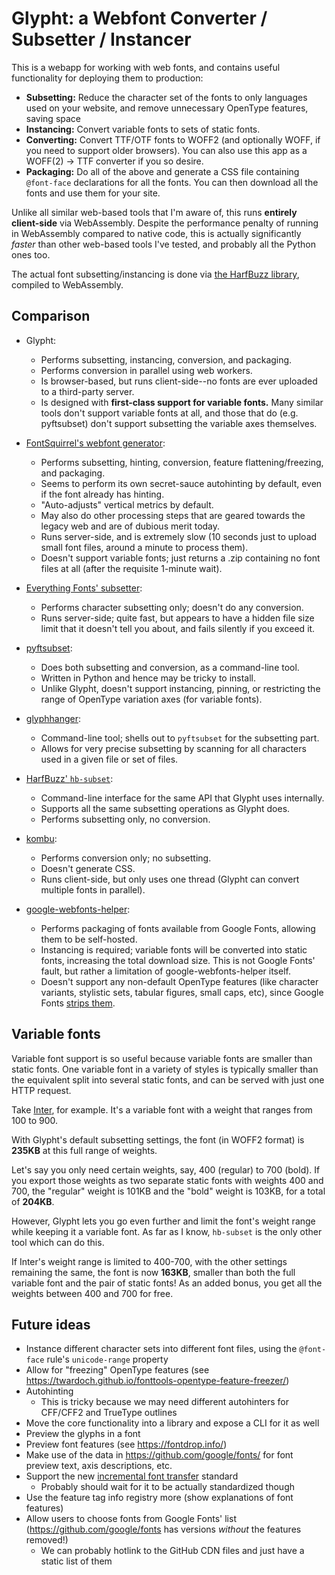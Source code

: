 # Glypht: a Webfont Converter / Subsetter / Instancer

This is a webapp for working with web fonts, and contains useful functionality for deploying them to production:

- **Subsetting:** Reduce the character set of the fonts to only languages used on your website, and remove unnecessary OpenType features, saving space
- **Instancing:** Convert variable fonts to sets of static fonts.
- **Converting:** Convert TTF/OTF fonts to WOFF2 (and optionally WOFF, if you need to support older browsers). You can also use this app as a WOFF(2) -> TTF converter if you so desire.
- **Packaging:** Do all of the above and generate a CSS file containing `@font-face` declarations for all the fonts. You can then download all the fonts and use them for your site.

Unlike all similar web-based tools that I'm aware of, this runs **entirely client-side** via WebAssembly. Despite the performance penalty of running in WebAssembly compared to native code, this is actually significantly *faster* than other web-based tools I've tested, and probably all the Python ones too.

The actual font subsetting/instancing is done via [the HarfBuzz library](https://harfbuzz.github.io), compiled to WebAssembly.

## Comparison

- Glypht:
  - Performs subsetting, instancing, conversion, and packaging.
  - Performs conversion in parallel using web workers.
  - Is browser-based, but runs client-side--no fonts are ever uploaded to a third-party server.
  - Is designed with **first-class support for variable fonts.** Many similar tools don't support variable fonts at all, and those that do (e.g. pyftsubset) don't support subsetting the variable axes themselves.

- [FontSquirrel's webfont generator](https://www.fontsquirrel.com/tools/webfont-generator):
  - Performs subsetting, hinting, conversion, feature flattening/freezing, and packaging.
  - Seems to perform its own secret-sauce autohinting by default, even if the font already has hinting.
  - "Auto-adjusts" vertical metrics by default.
  - May also do other processing steps that are geared towards the legacy web and are of dubious merit today.
  - Runs server-side, and is extremely slow (10 seconds just to upload small font files, around a minute to process them).
  - Doesn't support variable fonts; just returns a .zip containing no font files at all (after the requisite 1-minute wait).

- [Everything Fonts' subsetter](https://everythingfonts.com/subsetter):
  - Performs character subsetting only; doesn't do any conversion.
  - Runs server-side; quite fast, but appears to have a hidden file size limit that it doesn't tell you about, and fails silently if you exceed it.

- [pyftsubset](https://fonttools.readthedocs.io/en/latest/subset/index.html):
  - Does both subsetting and conversion, as a command-line tool.
  - Written in Python and hence may be tricky to install.
  - Unlike Glypht, doesn't support instancing, pinning, or restricting the range of OpenType variation axes (for variable fonts).

- [glyphhanger](https://github.com/zachleat/glyphhanger):
  - Command-line tool; shells out to `pyftsubset` for the subsetting part.
  - Allows for very precise subsetting by scanning for all characters used in a given file or set of files.

- [HarfBuzz' `hb-subset`](https://harfbuzz.github.io/utilities.html#utilities-command-line-hbsubset):
  - Command-line interface for the same API that Glypht uses internally.
  - Supports all the same subsetting operations as Glypht does.
  - Performs subsetting only, no conversion.

- [kombu](https://kombu.kanejaku.org/):
  - Performs conversion only; no subsetting.
  - Doesn't generate CSS.
  - Runs client-side, but only uses one thread (Glypht can convert multiple fonts in parallel).

- [google-webfonts-helper](https://gwfh.mranftl.com/):
  - Performs packaging of fonts available from Google Fonts, allowing them to be self-hosted.
  - Instancing is required; variable fonts will be converted into static fonts, increasing the total download size. This is not Google Fonts' fault, but rather a limitation of google-webfonts-helper itself.
  - Doesn't support any non-default OpenType features (like character variants, stylistic sets, tabular figures, small caps, etc), since Google Fonts [strips them](https://github.com/google/fonts/issues/1335).

## Variable fonts

Variable font support is so useful because variable fonts are smaller than static fonts. One variable font in a variety of styles is typically smaller than the equivalent split into several static fonts, and can be served with just one HTTP request.

Take [Inter](https://rsms.me/inter/), for example. It's a variable font with a weight that ranges from 100 to 900.

With Glypht's default subsetting settings, the font (in WOFF2 format) is **235KB** at this full range of weights.

Let's say you only need certain weights, say, 400 (regular) to 700 (bold). If you export those weights as two separate static fonts with weights 400 and 700, the "regular" weight is 101KB and the "bold" weight is 103KB, for a total of **204KB**.

However, Glypht lets you go even further and limit the font's weight range while keeping it a variable font. As far as I know, `hb-subset` is the only other tool which can do this.

If Inter's weight range is limited to 400-700, with the other settings remaining the same, the font is now **163KB**, smaller than both the full variable font and the pair of static fonts! As an added bonus, you get all the weights between 400 and 700 for free.


## Future ideas

- Instance different character sets into different font files, using the `@font-face` rule's `unicode-range` property
- Allow for "freezing" OpenType features (see https://twardoch.github.io/fonttools-opentype-feature-freezer/)
- Autohinting
  - This is tricky because we may need different autohinters for CFF/CFF2 and TrueType outlines
- Move the core functionality into a library and expose a CLI for it as well
- Preview the glyphs in a font
- Preview font features (see https://fontdrop.info/)
- Make use of the data in https://github.com/google/fonts/ for font preview text, axis descriptions, etc.
- Support the new [incremental font transfer](https://w3c.github.io/IFT/Overview.html) standard
  - Probably should wait for it to be actually standardized though
- Use the feature tag info registry more (show explanations of font features)
- Allow users to choose fonts from Google Fonts' list (https://github.com/google/fonts has versions *without* the features removed!)
  - We can probably hotlink to the GitHub CDN files and just have a static list of them
